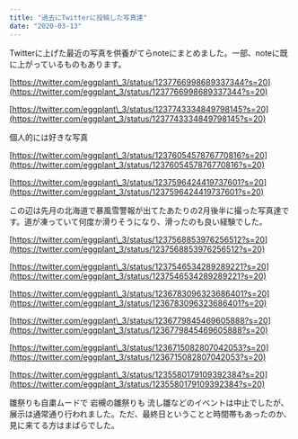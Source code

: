 ```yaml
---
title: "過去にTwitterに投稿した写真達"
date: "2020-03-13"
---
```


Twitterに上げた最近の写真を供養がてらnoteにまとめました。一部、noteに既に上がっているものもあります。

[https://twitter.com/eggplant\_3/status/1237766998689337344?s=20](https://twitter.com/eggplant_3/status/1237766998689337344?s=20)

[https://twitter.com/eggplant\_3/status/1237743334849798145?s=20](https://twitter.com/eggplant_3/status/1237743334849798145?s=20)

個人的には好きな写真

[https://twitter.com/eggplant\_3/status/1237605457876770816?s=20](https://twitter.com/eggplant_3/status/1237605457876770816?s=20)

[https://twitter.com/eggplant\_3/status/1237596424419737601?s=20](https://twitter.com/eggplant_3/status/1237596424419737601?s=20)

この辺は先月の北海道で暴風雪警報が出てたあたりの2月後半に撮った写真達です。道が凍っていて何度か滑りそうになり、滑ったのも良い経験でした。

[https://twitter.com/eggplant\_3/status/1237568853976256512?s=20](https://twitter.com/eggplant_3/status/1237568853976256512?s=20)

[https://twitter.com/eggplant\_3/status/1237546534289289221?s=20](https://twitter.com/eggplant_3/status/1237546534289289221?s=20)

[https://twitter.com/eggplant\_3/status/1236783096323686401?s=20](https://twitter.com/eggplant_3/status/1236783096323686401?s=20)

[https://twitter.com/eggplant\_3/status/1236779845469605888?s=20](https://twitter.com/eggplant_3/status/1236779845469605888?s=20)

[https://twitter.com/eggplant\_3/status/1236715082807042053?s=20](https://twitter.com/eggplant_3/status/1236715082807042053?s=20)

[https://twitter.com/eggplant\_3/status/1235580179109392384?s=20](https://twitter.com/eggplant_3/status/1235580179109392384?s=20)

雛祭りも自粛ムードで 岩槻の雛祭りも 流し雛などのイベントは中止でしたが、展示は通常通り行われました。ただ、最終日ということと時間帯もあったのか、見に来てる方はまばらでした。
